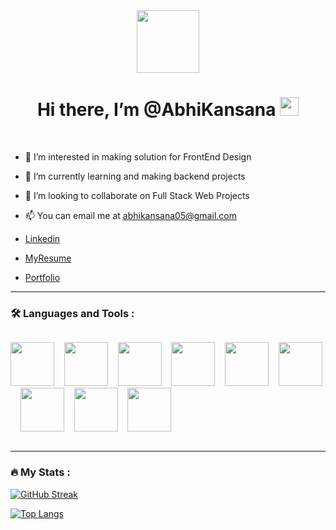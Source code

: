 
<div id="header" align="center">
  <img src="https://media.giphy.com/media/M9gbBd9nbDrOTu1Mqx/giphy.gif" width="100"/>
</div>
<h1 align="center">
 Hi there, I’m @AbhiKansana
  <img src="https://media.giphy.com/media/hvRJCLFzcasrR4ia7z/giphy.gif" width="30px"/>
</h1>
<br>


- 👀 I’m interested in making solution for FrontEnd Design<br>
- 🌱 I’m currently learning and making backend projects<br>
- 💞️ I’m looking to collaborate on Full Stack Web Projects<br>
- 📫 You can email me at abhikansana05@gmail.com<br>

- [Linkedin](https://www.linkedin.com/in/abhishek-kansana-36608a233/)<br>

- [MyResume](https://drive.google.com/file/d/15hSNUreXUH4f-02LfhFYsDmgmmLMCIyj/view?usp=sharing)<br>

- [Portfolio](https://react-portfolio-abhikansana.vercel.app/)<br>

---

### :hammer_and_wrench: Languages and Tools :

<div style="display:flex;justify-content:space-between;">
 
  <img src="https://cdn.jsdelivr.net/gh/devicons/devicon/icons/javascript/javascript-original.svg" width="70px" />&nbsp;&nbsp;&nbsp;
  <img src="https://cdn.jsdelivr.net/gh/devicons/devicon/icons/css3/css3-original.svg" width="70px" />&nbsp;&nbsp;&nbsp;
  <img src="https://cdn.jsdelivr.net/gh/devicons/devicon/icons/html5/html5-original.svg" width="70px" />&nbsp;&nbsp;&nbsp;
   <img src="https://cdn.jsdelivr.net/gh/devicons/devicon/icons/react/react-original-wordmark.svg" width="70px" />&nbsp;&nbsp;&nbsp;
  <img src="https://cdn.jsdelivr.net/gh/devicons/devicon/icons/redux/redux-original.svg" width="70px" />&nbsp;&nbsp;&nbsp;
  <img src="https://cdn.jsdelivr.net/gh/devicons/devicon/icons/materialui/materialui-original.svg" width="70px" />&nbsp;&nbsp;&nbsp;
   <img src="https://cdn.jsdelivr.net/gh/devicons/devicon/icons/git/git-original.svg" width="70px" />&nbsp;&nbsp;&nbsp;
    <img src="https://cdn.jsdelivr.net/gh/devicons/devicon/icons/express/express-original.svg" width="70px" />&nbsp;&nbsp;&nbsp;
    <img src="https://cdn.jsdelivr.net/gh/devicons/devicon/icons/mongodb/mongodb-original.svg" width="70px" />&nbsp;&nbsp;&nbsp;
  
  
  
  
   
        
</div>

---

### :fire: My Stats :
[![GitHub Streak](http://github-readme-streak-stats.herokuapp.com?user=AbhiKansana&theme=dark&background=000000)](https://git.io/streak-stats)

[![Top Langs](https://github-readme-stats.vercel.app/api/top-langs/?username=AbhiKansana&layout=compact&theme=vision-friendly-dark)](https://github.com/anuraghazra/github-readme-stats)

